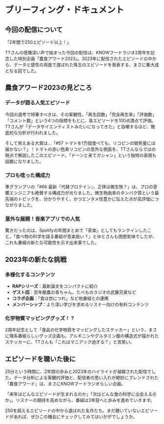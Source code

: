 # ブリーフィング・ドキュメント

## 今回の配信について

「2年間で250エピソード以上！」

TTさんの感慨深い声で始まった今回の配信は、KNOWフードラジオ2周年を記念した特別企画「農食アワード2023」。2023年に配信されたエピソードの中から、データと感性の両面で選ばれた珠玉のエピソードを発表する、まさに集大成となる回でした。

## 農食アワード2023の見どころ

### データが語る人気エピソード

今回の選考で特筆すべきは、その客観性。「再生回数」「完全再生率」「評価数」「コメント数」という4つの指標をもとに、各エピソードを100点満点で評価。TTさんが「データサイエンティストみたいになってきた」と自嘲するほど、徹底的な分析が行われました。

そして栄えある大賞は...「#57 トマトを1万個食べても、リコピンの致死量には届かない？」！トマトの赤い色素リコピンの意外な側面を、TTさんならではの視点で解説したこのエピソード。「ドーンと来てガシャン」という独特の表現も話題になりました。

### プロも唸った構成力

準グランプリの「#66 最新『代替プロテイン』、正体は微生物？」は、プロの音響エンジニアも絶賛する構成力が光りました。微生物由来のタンパク質という最先端のトピックを、分かりやすく、かつエンタメ性豊かに伝えた点が高評価につながりました。

### 意外な展開！音楽アプリでの人気

驚きだったのは、Spotifyの年間まとめで「音楽」としてもランクインしたこと。「食べ物の科学を語る番組が音楽扱い？」とゆとさんも困惑気味でしたが、これも番組の新たな可能性を示す出来事でした。

## 2023年の新たな挑戦

### 多様化するコンテンツ

- **RAPシリーズ**：最新論文をコンパクトに紹介
- **ゲスト回**：百年酪農の青ちゃん、たべものラジオの武藤兄弟など
- **コラボ企画**：「食は世につれ」など他番組との連携
- **メンバーシップ**：より深い学びを求めるリスナー向けの有料コンテンツ

### 化学物質マッピンググッズ！？

2周年記念として「食品の化学物質をマッピングしたステッカー」という、まさに理系番組らしいグッズ企画も。アルギニンやグルタミン酸の構造式が描かれたステッカーに、TTさんも「これはマニアック過ぎる？」と苦笑い。

## エピソードを聴いた後に

25分という時間に、2年間の歩みと2023年のハイライトが凝縮された配信でした。データ分析による客観的評価と、配信者の思い入れが絶妙にブレンドされた「農食アワード」は、まさにKNOWフードラジオらしい企画。

「来年はどんなエピソードが生まれるのか」「次はどんな食の科学に出会えるのか」。リスナーの期待を高めながら、番組は3年目へと歩みを進めていきます。

250を超えるエピソードの中から選ばれた名作たち。まだ聴いていないエピソードがあれば、ぜひこの機会にチェックしてみてはいかがでしょうか。